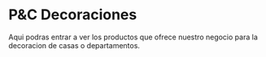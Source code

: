 # P&C Decoraciones
Aqui podras entrar a ver los productos que ofrece nuestro negocio para la decoracion de casas o departamentos.
